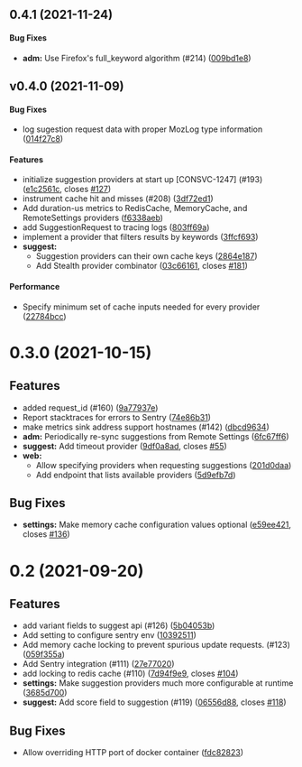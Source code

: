 <a name="0.4.1"></a>
## 0.4.1 (2021-11-24)


#### Bug Fixes

* **adm:**  Use Firefox's full_keyword algorithm (#214) ([009bd1e8](009bd1e8))



<a name="v0.4.0"></a>
## v0.4.0 (2021-11-09)


#### Bug Fixes

*   log sugestion request data with proper MozLog type information ([014f27c8](014f27c8))

#### Features

*   initialize suggestion providers at start up [CONSVC-1247] (#193) ([e1c2561c](e1c2561c), closes [#127](127))
*   instrument cache hit and misses (#208) ([3df72ed1](3df72ed1))
*   Add duration-us metrics to RedisCache, MemoryCache, and RemoteSettings providers ([f6338aeb](f6338aeb))
*   add SuggestionRequest to tracing logs ([803ff69a](803ff69a))
*   implement a provider that filters results by keywords ([3ffcf693](3ffcf693))
* **suggest:**
  *  Suggestion providers can their own cache keys ([2864e187](2864e187))
  *  Add Stealth provider combinator ([03c66161](03c66161), closes [#181](181))

#### Performance

*   Specify minimum set of cache inputs needed for every provider ([22784bcc](22784bcc))



<a name="0.3.0"></a>

# 0.3.0 (2021-10-15)

## Features

- added request_id (#160) ([9a77937e](9a77937e))
- Report stacktraces for errors to Sentry ([74e86b31](74e86b31))
- make metrics sink address support hostnames (#142) ([dbcd9634](dbcd9634))
- **adm:**  Periodically re-sync suggestions from Remote Settings ([6fc67ff6](6fc67ff6))
- **suggest:**  Add timeout provider ([9df0a8ad](9df0a8ad), closes [#55](55))
- **web:**
  - Allow specifying providers when requesting suggestions ([201d0daa](201d0daa))
  - Add endpoint that lists available providers ([5d9efb7d](5d9efb7d))

## Bug Fixes

- **settings:**  Make memory cache configuration values optional ([e59ee421](e59ee421), closes [#136](136))

<a name="0.2"></a>

# 0.2 (2021-09-20)

## Features

- add variant fields to suggest api (#126) ([5b04053b](5b04053b))
- Add setting to configure sentry env ([10392511](10392511))
- Add memory cache locking to prevent spurious update requests. (#123)
  ([059f355a](059f355a))
- Add Sentry integration (#111) ([27e77020](27e77020))
- add locking to redis cache (#110) ([7d94f9e9](7d94f9e9), closes [#104](104))
- **settings:** Make suggestion providers much more configurable at runtime
  ([3685d700](3685d700))
- **suggest:** Add score field to suggestion (#119) ([06556d88](06556d88),
  closes [#118](118))

## Bug Fixes

- Allow overriding HTTP port of docker container ([fdc82823](fdc82823))
